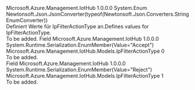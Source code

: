 <Type Name="IpFilterActionType" FullName="Microsoft.Azure.Management.IotHub.Models.IpFilterActionType">
  <TypeSignature Language="C#" Value="public enum IpFilterActionType" />
  <TypeSignature Language="ILAsm" Value=".class public auto ansi sealed IpFilterActionType extends System.Enum" />
  <TypeSignature Language="DocId" Value="T:Microsoft.Azure.Management.IotHub.Models.IpFilterActionType" />
  <TypeSignature Language="VB.NET" Value="Public Enum IpFilterActionType" />
  <TypeSignature Language="F#" Value="type IpFilterActionType = " />
  <AssemblyInfo>
    <AssemblyName>Microsoft.Azure.Management.IotHub</AssemblyName>
    <AssemblyVersion>1.0.0.0</AssemblyVersion>
  </AssemblyInfo>
  <Base>
    <BaseTypeName>System.Enum</BaseTypeName>
  </Base>
  <Attributes>
    <Attribute>
      <AttributeName>Newtonsoft.Json.JsonConverter(typeof(Newtonsoft.Json.Converters.StringEnumConverter))</AttributeName>
    </Attribute>
  </Attributes>
  <Docs>
    <summary>
            <span data-ttu-id="7eb59-101">Definiert Werte für IpFilterActionType an.</span><span class="sxs-lookup"><span data-stu-id="7eb59-101">Defines values for IpFilterActionType.</span></span>
            </summary>
    <remarks>To be added.</remarks>
  </Docs>
  <Members>
    <Member MemberName="Accept">
      <MemberSignature Language="C#" Value="Accept" />
      <MemberSignature Language="ILAsm" Value=".field public static literal valuetype Microsoft.Azure.Management.IotHub.Models.IpFilterActionType Accept = int32(0)" />
      <MemberSignature Language="DocId" Value="F:Microsoft.Azure.Management.IotHub.Models.IpFilterActionType.Accept" />
      <MemberSignature Language="VB.NET" Value="Accept" />
      <MemberSignature Language="F#" Value="Accept = 0" Usage="Microsoft.Azure.Management.IotHub.Models.IpFilterActionType.Accept" />
      <MemberType>Field</MemberType>
      <AssemblyInfo>
        <AssemblyName>Microsoft.Azure.Management.IotHub</AssemblyName>
        <AssemblyVersion>1.0.0.0</AssemblyVersion>
      </AssemblyInfo>
      <Attributes>
        <Attribute>
          <AttributeName>System.Runtime.Serialization.EnumMember(Value="Accept")</AttributeName>
        </Attribute>
      </Attributes>
      <ReturnValue>
        <ReturnType>Microsoft.Azure.Management.IotHub.Models.IpFilterActionType</ReturnType>
      </ReturnValue>
      <MemberValue>0</MemberValue>
      <Docs>
        <summary>To be added.</summary>
      </Docs>
    </Member>
    <Member MemberName="Reject">
      <MemberSignature Language="C#" Value="Reject" />
      <MemberSignature Language="ILAsm" Value=".field public static literal valuetype Microsoft.Azure.Management.IotHub.Models.IpFilterActionType Reject = int32(1)" />
      <MemberSignature Language="DocId" Value="F:Microsoft.Azure.Management.IotHub.Models.IpFilterActionType.Reject" />
      <MemberSignature Language="VB.NET" Value="Reject" />
      <MemberSignature Language="F#" Value="Reject = 1" Usage="Microsoft.Azure.Management.IotHub.Models.IpFilterActionType.Reject" />
      <MemberType>Field</MemberType>
      <AssemblyInfo>
        <AssemblyName>Microsoft.Azure.Management.IotHub</AssemblyName>
        <AssemblyVersion>1.0.0.0</AssemblyVersion>
      </AssemblyInfo>
      <Attributes>
        <Attribute>
          <AttributeName>System.Runtime.Serialization.EnumMember(Value="Reject")</AttributeName>
        </Attribute>
      </Attributes>
      <ReturnValue>
        <ReturnType>Microsoft.Azure.Management.IotHub.Models.IpFilterActionType</ReturnType>
      </ReturnValue>
      <MemberValue>1</MemberValue>
      <Docs>
        <summary>To be added.</summary>
      </Docs>
    </Member>
  </Members>
</Type>